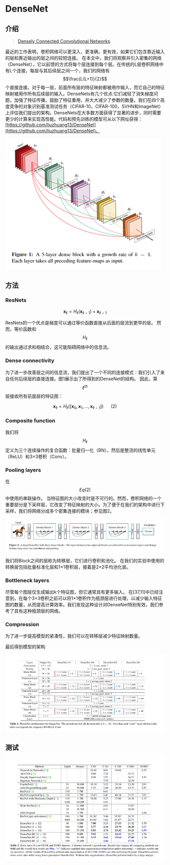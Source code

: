 # DenseNet

## 介绍

> [Densely Connected Convolutional Networks](https://arxiv.org/pdf/1608.06993.pdf)

最近的工作表明，卷积网络可以更深入，更准确，更有效，如果它们包含靠近输入的层和靠近输出的层之间的较短连接。 在本文中，我们将观察并引入密集的网络（DenseNet），它以前馈的方式将每个层连接到每个层。在传统的L层卷积网络中有L个连接，每层与其后续层之间一个，我们的网络有 $$\frac{L(L+1)}{2}$$ 个直接连接。对于每一层，前面所有层的特征映射都被用作输入，而它自己的特征映射被用作所有后续层的输入。DenseNets有几个优点:它们减轻了消失梯度问题，加强了特征传播，鼓励了特征重用，并大大减少了参数的数量。我们在四个高度竞争的对象识别基准测试任务（CIFAR-10，CIFAR-100，SVHN和ImageNet）上评估我们提出的架构。DenseNets在大多数方面获得了显著的进步，同时需要更少的计算来实现高性能。代码和预先训练的模型可从以下网址获得：[https://github.com/liuzhuang13/DenseNet](https://github.com/liuzhuang13/DenseNet)。

![](../../.gitbook/assets/image%20%282%29.png)

## 方法

### ResNets

$$
\mathbf{x}_{\ell}=H_{\ell}\left(\mathbf{x}_{\ell-1}\right)+\mathbf{x}_{\ell-1}
$$

ResNets的一个优点是梯度可以通过等价函数直接从后面的层流到更早的层。 然而，等价函数和 $$H_{\ell}$$ 的输出通过求和相结合，这可能阻碍网络中的信息流。

### Dense connectivity

为了进一步改善层之间的信息流，我们提出了一个不同的连接模式：我们引入了来自任何后续层的直接连接。图1展示出了所得到的DenseNet的结构。 因此，第 $$\ell^{t h}$$ 层接收所有前面层的特征图：

$$
\mathbf{x}_{\ell}=H_{\ell}\left(\left[\mathbf{x}_{0}, \mathbf{x}_{1}, \ldots, \mathbf{x}_{\ell-1}\right]\right) \ \ \ \ \ \ (2)
$$

### Composite function

我们将 $$H_{\ell}$$ 定义为三个连续操作的复合函数：批量归一化（BN），然后是整流的线性单元（ReLU）和3×3卷积（Conv）。

### Pooling layers

在 $$Eq(2)$$ 中使用的串联操作。 当特征图的大小改变时是不可行的。然而，卷积网络的一个重要部分是下采样层，它改变了特征映射的大小。为了便于在我们的架构中进行下采样，我们将网络分成多个密集连接的模块；参见图2。



![](../../.gitbook/assets/image%20%2897%29.png)

我们将Block之间的层称为转移层，它们进行卷积和池化。 在我们的实验中使用的转换层包括批量标准化层和1×1卷积层，接着是2×2平均池化层。

### Bottleneck layers

尽管每个图层仅生成输出k个特征图，但它通常具有更多输入。 在\[37,11\]中已经注意到，在每个3×3卷积之前可以将1×1卷积作为瓶颈层进行处理，以减少输入特征图的数量，从而提高计算效率。我们发现这种设计对DenseNet特别有效，我们参考了具有这种瓶颈层的网络。

### Compression

为了进一步提高模型的紧凑性，我们可以在转移层减少特征映射数量。

最后得到模型的架构

![](../../.gitbook/assets/image%20%289%29.png)

## 测试

![](../../.gitbook/assets/image%20%2840%29.png)



